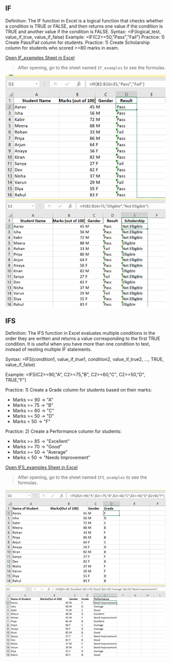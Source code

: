 ## IF
Definition: The IF function in Excel is a logical function that checks whether a condition is TRUE or FALSE, and then returns one value if the condition is TRUE and another value if the condition is FALSE.
Syntax: =IF(logical_test, value_if_true, value_if_false)
Example: =IF(C2>=50,"Pass","Fail")
Practice: 1) Create Pass/Fail column for students.
Practice: 1) Create Scholarship column for students who scored >=80  marks in exam.

[Open IF_examples Sheet in Excel](../excel_files/formula_examples.xlsx)
> After opening, go to the sheet named `IF_examples` to see the formulas.

![IF_examples Pass/Fail Sheet Screenshot](../images/IF_examples/pass_fail_example.png)
![IF_examples Scholarship Sheet Screenshot](../images/IF_examples/scholarship_example.png)


## IFS
Definition: The IFS function in Excel evaluates multiple conditions in the order they are written and returns a value corresponding to the first TRUE condition. It is useful when you have more than one condition to test, instead of nesting multiple IF statements.

Syntax: 
=IFS(condition1, value_if_true1, condition2, value_if_true2, ..., TRUE, value_if_false)

Example: 
=IFS(C2>=90,"A", C2>=75,"B", C2>=60,"C", C2>=50,"D", TRUE,"F")

Practice: 1) Create a Grade column for students based on their marks:
- Marks >= 90 → "A"
- Marks >= 75 → "B"
- Marks >= 60 → "C"
- Marks >= 50 → "D"
- Marks < 50 → "F"

Practice: 2) Create a Performance column for students:
- Marks >= 85 → "Excellent"
- Marks >= 70 → "Good"
- Marks >= 50 → "Average"
- Marks < 50 → "Needs Improvement"

[Open IFS_examples Sheet in Excel](../excel_files/formula_examples.xlsx)
> After opening, go to the sheet named `IFS_examples` to see the formulas.

![IFS_examples Grade Sheet Screenshot](../images/IFS_examples/grade_example.png)
![IFS_examples Performance Sheet Screenshot](../images/IFS_examples/performance_example.png)